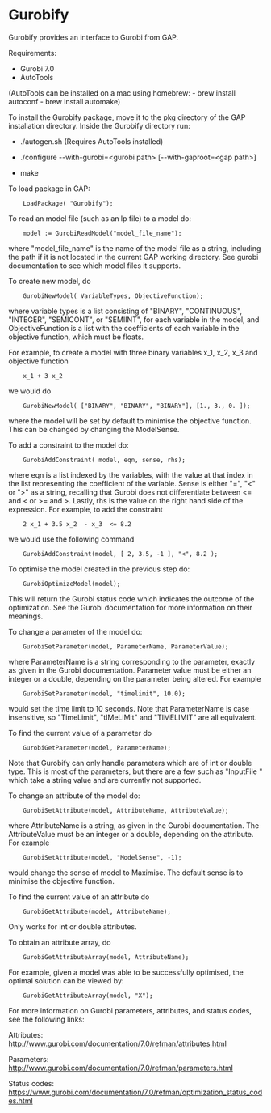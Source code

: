 # Gurobify
Gurobify provides an interface to Gurobi from GAP.

Requirements:
* Gurobi 7.0
* AutoTools 

(AutoTools can be installed on a mac using homebrew: 
	- brew install autoconf
	- brew install automake)

To install the Gurobify package, move it to the pkg directory of the GAP installation directory.
Inside the Gurobify directory run:

* ./autogen.sh (Requires AutoTools installed)

* ./configure --with-gurobi=\<gurobi path> [--with-gaproot=\<gap path>]

* make

To load package in GAP:

		LoadPackage( "Gurobify");


To read an model file (such as an lp file) to a model do:

		model := GurobiReadModel("model_file_name");

where "model_file_name" is the name of the model file as a string, including the path if it is not located in the current GAP working directory. See gurobi documentation to see which model files it supports.

To create new model, do

		GurobiNewModel( VariableTypes, ObjectiveFunction);

where variable types is a list consisting of "BINARY", "CONTINUOUS", "INTEGER", "SEMICONT", or "SEMIINT", for each variable in the model, and ObjectiveFunction is a list with the coefficients of each variable in the objective function, which must be floats.

For example, to create a model with three binary variables x_1, x_2, x_3 and  objective function

		x_1 + 3 x_2

we would do

		GurobiNewModel( ["BINARY", "BINARY", "BINARY"], [1., 3., 0. ]);

where the model will be set by default to minimise the objective function. This can be changed by changing the ModelSense.

To add a constraint to the model do:

		GurobiAddConstraint( model, eqn, sense, rhs);

where eqn is a list indexed by the variables, with the value at that index in the list representing the coefficient of the variable. Sense is either "=", "<" or ">" as a string, recalling that Gurobi does not differentiate between <= and < or >= and >. Lastly, rhs is the value on the right hand side of the expression. For example, to add the constraint

		2 x_1 + 3.5 x_2  - x_3  <= 8.2

we would use the following command

		GurobiAddConstraint(model, [ 2, 3.5, -1 ], "<", 8.2 );


To optimise the model created in the previous step do:

		GurobiOptimizeModel(model);

This will return the Gurobi status code which indicates the outcome of the optimization. See the Gurobi documentation for more information on their meanings.

To change a parameter of the model do:

		GurobiSetParameter(model, ParameterName, ParameterValue);

where ParameterName is a string corresponding to the parameter, exactly as given in the Gurobi documentation. Parameter value must be either an integer or a double, depending on the parameter being altered.
For example

		GurobiSetParameter(model, "timelimit", 10.0);

would set the time limit to 10 seconds. Note that ParameterName is case insensitive, so "TimeLimit", "tIMeLiMit" and "TIMELIMIT" are all equivalent.

To find the current value of a parameter do

		GurobiGetParameter(model, ParameterName);

Note that Gurobify can only handle parameters which are of int or double type. This is most of the parameters, but there are a few such as "InputFile " which take a string value and are currently not supported.

To change an attribute of the model do:

		GurobiSetAttribute(model, AttributeName, AttributeValue);

where AttributeName is a string, as given in the Gurobi documentation. The AttributeValue must be an integer or a double, depending on the attribute.
For example

		GurobiSetAttribute(model, "ModelSense", -1);

would change the sense of model to Maximise. The default sense is to minimise the objective function.

To find the current value of an attribute do

		GurobiGetAttribute(model, AttributeName);

Only works for int or double attributes.

To obtain an attribute array, do

		GurobiGetAttributeArray(model, AttributeName);

For example, given a model was able to be successfully optimised, the optimal solution can be viewed by:

		GurobiGetAttributeArray(model, "X");


For more information on Gurobi parameters, attributes, and status codes, see the following links:

Attributes: http://www.gurobi.com/documentation/7.0/refman/attributes.html

Parameters: http://www.gurobi.com/documentation/7.0/refman/parameters.html

Status codes: https://www.gurobi.com/documentation/7.0/refman/optimization_status_codes.html
